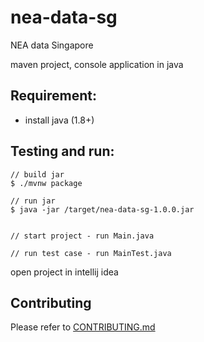 # nea-data-sg

NEA data Singapore

maven project, console application in java

## Requirement:

 - install java (1.8+)

## Testing and run:

```
// build jar
$ ./mvnw package

// run jar
$ java -jar /target/nea-data-sg-1.0.0.jar


// start project - run Main.java

// run test case - run MainTest.java
```

open project in intellij idea

## Contributing

Please refer to [CONTRIBUTING.md](https://github.com/yeukfei02/nea-data-sg/blob/master/CONTRIBUTING.md)